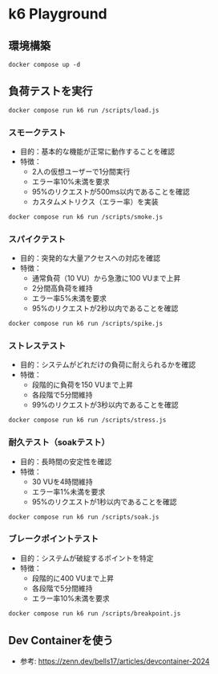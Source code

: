 # k6 Playground
## 環境構築
```
docker compose up -d
```

## 負荷テストを実行
```sh
docker compose run k6 run /scripts/load.js
```

### スモークテスト
- 目的：基本的な機能が正常に動作することを確認
- 特徴：
    - 2人の仮想ユーザーで1分間実行
    - エラー率10%未満を要求
    - 95%のリクエストが500ms以内であることを確認
    - カスタムメトリクス（エラー率）を実装
```sh
docker compose run k6 run /scripts/smoke.js
```

### スパイクテスト
- 目的：突発的な大量アクセスへの対応を確認
- 特徴：
    - 通常負荷（10 VU）から急激に100 VUまで上昇
    - 2分間高負荷を維持
    - エラー率5%未満を要求
    - 95%のリクエストが2秒以内であることを確認
```sh
docker compose run k6 run /scripts/spike.js
```

### ストレステスト
- 目的：システムがどれだけの負荷に耐えられるかを確認
- 特徴：
    - 段階的に負荷を150 VUまで上昇
    - 各段階で5分間維持
    - 99%のリクエストが3秒以内であることを確認
```sh
docker compose run k6 run /scripts/stress.js
```

### 耐久テスト（soakテスト）
- 目的：長時間の安定性を確認
- 特徴：
    - 30 VUを4時間維持
    - エラー率1%未満を要求
    - 95%のリクエストが1秒以内であることを確認
```sh
docker compose run k6 run /scripts/soak.js
```

### ブレークポイントテスト
- 目的：システムが破綻するポイントを特定
- 特徴：
    - 段階的に400 VUまで上昇
    - 各段階で5分間維持
    - エラー率10%未満を要求
```sh
docker compose run k6 run /scripts/breakpoint.js
```

## Dev Containerを使う
- 参考: https://zenn.dev/bells17/articles/devcontainer-2024